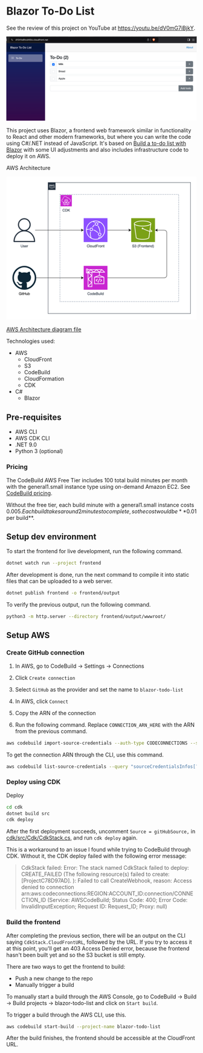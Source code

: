 # Blazor To-Do List

See the review of this project on YouTube at https://youtu.be/dV0mG7iBjkY.

![Blazor To-Do List](/2024/blazor-todo-list/assets/blazor-todo-list.png)

This project uses Blazor, a frontend web framework similar in functionality to React and other modern frameworks, but where you can write the code using C#/.NET instead of JavaScript. It's based on [Build a to-do list with Blazor](https://learn.microsoft.com/en-us/training/modules/build-blazor-todo-list/) with some UI adjustments and also includes infrastructure code to deploy it on AWS.

AWS Architecture

![AWS Architecture](/2024/blazor-todo-list/assets/blazor-todo-list.drawio.png)

[AWS Architecture diagram file](https://app.diagrams.net/?title=blazor-todo-list#Uhttps%3A%2F%2Fraw.githubusercontent.com%2Fdanielwohlgemuth%2Fexperiments%2Frefs%2Fheads%2Fmain%2F2024%2Fblazor-todo-list%2Fassets%2Fblazor-todo-list.drawio)

Technologies used:
- AWS
  - CloudFront
  - S3
  - CodeBuild
  - CloudFormation
  - CDK
- C#
  - Blazor

## Pre-requisites

- AWS CLI
- AWS CDK CLI
- .NET 9.0
- Python 3 (optional)

### Pricing

The CodeBuild AWS Free Tier includes 100 total build minutes per month with the general1.small instance type using on-demand Amazon EC2. See [CodeBuild pricing](https://aws.amazon.com/codebuild/pricing/).

Without the free tier, each build minute with a general1.small instance costs $0.005. Each build takes around 2 minutes to complete, so the cost would be **$0.01 per build**.

## Setup dev environment

To start the frontend for live development, run the following command.

```bash
dotnet watch run --project frontend
```

After development is done, run the next command to compile it into static files that can be uploaded to a web server.

```bash
dotnet publish frontend -o frontend/output
```

To verify the previous output, run the following command.

```bash
python3 -m http.server --directory frontend/output/wwwroot/
```

## Setup AWS

### Create GitHub connection

1. In AWS, go to CodeBuild -> Settings -> Connections
2. Click `Create connection`
3. Select `GitHub` as the provider and set the name to `blazor-todo-list`
4. In AWS, click `Connect`
5. Copy the ARN of the connection

6. Run the following command. Replace `CONNECTION_ARN_HERE` with the ARN from the previous command.

```bash
aws codebuild import-source-credentials --auth-type CODECONNECTIONS --server-type GITHUB --token CONNECTION_ARN_HERE
```

To get the connection ARN through the CLI, use this command.

```bash
aws codebuild list-source-credentials --query "sourceCredentialsInfos[?serverType=='GITHUB' && authType=='CODECONNECTIONS'].arn" --output text
```

### Deploy using CDK

Deploy 

```bash
cd cdk
dotnet build src
cdk deploy
```

After the first deployment succeeds, uncomment `Source = gitHubSource,` in [cdk/src/Cdk/CdkStack.cs](/2024/blazor-todo-list/cdk/src/Cdk/CdkStack.cs), and run `cdk deploy` again.

This is a workaround to an issue I found while trying to CodeBuild through CDK. Without it, the CDK deploy failed with the following error message:
> CdkStack failed: Error: The stack named CdkStack failed to deploy: CREATE_FAILED (The following resource(s) failed to create: [ProjectC78D97AD]. ): Failed to call CreateWebhook, reason: Access denied to connection arn:aws:codeconnections:REGION:ACCOUNT_ID:connection/CONNECTION_ID (Service: AWSCodeBuild; Status Code: 400; Error Code: InvalidInputException; Request ID: Request_ID; Proxy: null)

### Build the frontend

After completing the previous section, there will be an output on the CLI saying `CdkStack.CloudFrontURL`, followed by the URL. If you try to access it at this point, you'll get an 403 Access Denied error, because the frontend hasn't been built yet and so the S3 bucket is still empty.

There are two ways to get the frontend to build:
- Push a new change to the repo
- Manually trigger a build

To manually start a build through the AWS Console, go to CodeBuild -> Build -> Build projects -> blazor-todo-list and click on `Start build`.

To trigger a build through the AWS CLI, use this.

```bash
aws codebuild start-build --project-name blazor-todo-list
```

After the build finishes, the frontend should be accessible at the CloudFront URL.
